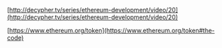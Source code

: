 [http://decypher.tv/series/ethereum-development/video/20](http://decypher.tv/series/ethereum-development/video/20)

[https://www.ethereum.org/token](https://www.ethereum.org/token#the-code)

